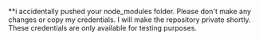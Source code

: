 **i accidentally pushed your node_modules folder. Please don't make any changes or copy my credentials. I will make the repository private shortly. These credentials are only available for testing purposes.

